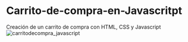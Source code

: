 # Carrito-de-compra-en-Javascritpt
Creación de un carrito de compra con HTML, CSS y Javascript
![carritodecompra_javascript](https://github.com/AnaNunezRejon/Carrito-de-compra-en-Javascritpt/assets/140715043/1629f863-a19f-4aa2-960f-3a441925532e)
